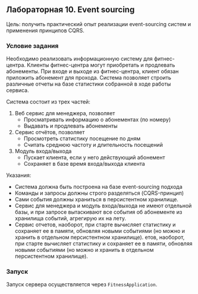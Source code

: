 ## Лабораторная 10. Event sourcing

Цель: получить практический опыт реализации event-sourcing систем и применения принципов CQRS.

### Условие задания

Необходимо реализовать информационную систему для фитнес-центра.
Клиенты фитнес-центра могут приобретать и продлевать абонементы.
При входе и выходе из фитнес-центра, клиент обязан приложить абонемент для прохода.
Система позволяет строить различные отчеты на базе статистики собранной в ходе работы сервиса.

Система состоит из трех частей:

1. Веб сервис для менеджера, позволяет
    * Просматривать информацию о абонементах (по номеру)
    * Выдавать и продлевать абонементы
2. Сервис отчётов, позволяет
    * Просмотреть статистику посещение по дням
    * Считать среднюю частоту и длительность посещений
3. Модуль входа/выхода
   * Пускает клиента, если у него действующий абонемент
   * Сохраняет в базе время входа/выхода клиента

Указания:
* Система должна быть построена на базе event-sourcing подхода
* Команды и запросы должны строго разделяться (CQRS-принцип)
* Сами события должны храниться в персистентном хранилище.
* Сервис для менеджера и модуль входа/выхода не имеют отдельной базы, и при запросе вытаскивают все события об абонементе из хранилища событий, агрегирую их на лету.
* Сервис отчетов, наоборот, при старте вычисляет статистику и сохраняет ее в памяти, обновляя новыми событиями (но можно и хранить в отдельном персистентном хранилище).
етов, наоборот, при старте вычисляет статистику и сохраняет ее в памяти, обновляя новыми событиями (но можно и хранить в отдельном персистентном хранилище).

### Запуск

Запуск сервера осуществляется через `FitnessApplication`.